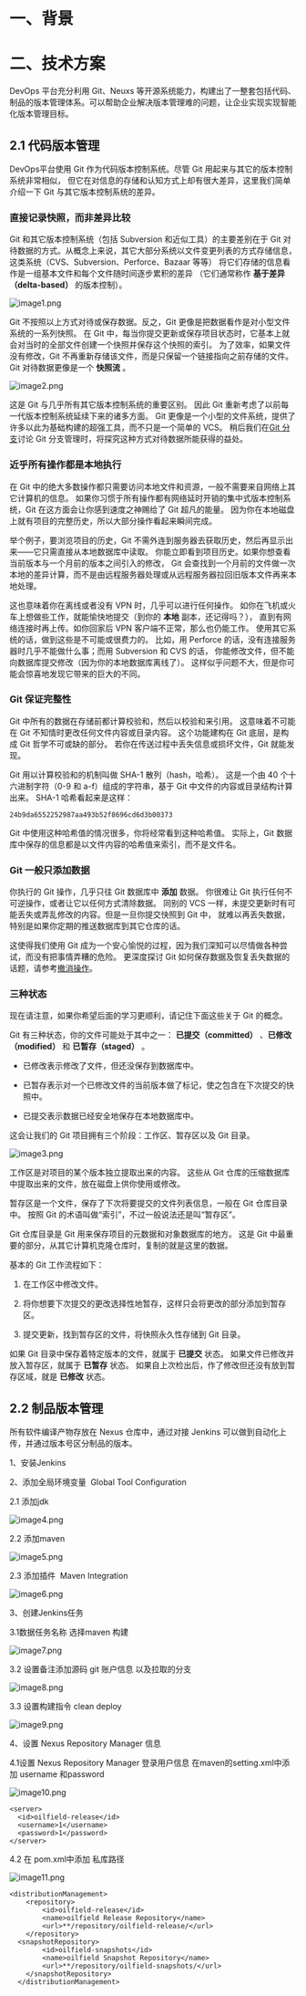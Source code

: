 # 一、背景
# 二、技术方案
DevOps 平台充分利用 Git、Neuxs 等开源系统能力，构建出了一整套包括代码、制品的版本管理体系。可以帮助企业解决版本管理难的问题，让企业实现实现智能化版本管理目标。
## 2.1 代码版本管理
DevOps平台使用 Git 作为代码版本控制系统。尽管 Git 用起来与其它的版本控制系统非常相似， 但它在对信息的存储和认知方式上却有很大差异，这里我们简单介绍一下 Git 与其它版本控制系统的差异。
### 直接记录快照，而非差异比较
Git 和其它版本控制系统（包括 Subversion 和近似工具）的主要差别在于 Git 对待数据的方式。从概念上来说，其它大部分系统以文件变更列表的方式存储信息，这类系统（CVS、Subversion、Perforce、Bazaar 等等） 将它们存储的信息看作是一组基本文件和每个文件随时间逐步累积的差异 （它们通常称作 **基于差异（delta-based）** 的版本控制）。

![image1.png](./img/版本管理技术方案/image1.png)

Git 不按照以上方式对待或保存数据。反之，Git 更像是把数据看作是对小型文件系统的一系列快照。 在 Git 中，每当你提交更新或保存项目状态时，它基本上就会对当时的全部文件创建一个快照并保存这个快照的索引。 为了效率，如果文件没有修改，Git 不再重新存储该文件，而是只保留一个链接指向之前存储的文件。 Git 对待数据更像是一个 **快照流** 。

![image2.png](./img/版本管理技术方案/image2.png)


这是 Git 与几乎所有其它版本控制系统的重要区别。 因此 Git 重新考虑了以前每一代版本控制系统延续下来的诸多方面。 Git 更像是一个小型的文件系统，提供了许多以此为基础构建的超强工具，而不只是一个简单的 VCS。 稍后我们在[Git 分支](https://git-scm.com/book/zh/v2/ch00/ch03-git-branching)讨论 Git 分支管理时，将探究这种方式对待数据所能获得的益处。

### 近乎所有操作都是本地执行
在 Git 中的绝大多数操作都只需要访问本地文件和资源，一般不需要来自网络上其它计算机的信息。 如果你习惯于所有操作都有网络延时开销的集中式版本控制系统，Git 在这方面会让你感到速度之神赐给了 Git 超凡的能量。 因为你在本地磁盘上就有项目的完整历史，所以大部分操作看起来瞬间完成。

举个例子，要浏览项目的历史，Git 不需外连到服务器去获取历史，然后再显示出来——它只需直接从本地数据库中读取。 你能立即看到项目历史。如果你想查看当前版本与一个月前的版本之间引入的修改， Git 会查找到一个月前的文件做一次本地的差异计算，而不是由远程服务器处理或从远程服务器拉回旧版本文件再来本地处理。

这也意味着你在离线或者没有 VPN 时，几乎可以进行任何操作。 如你在飞机或火车上想做些工作，就能愉快地提交（到你的 **本地** 副本，还记得吗？）， 直到有网络连接时再上传。如你回家后 VPN 客户端不正常，那么也仍能工作。 使用其它系统的话，做到这些是不可能或很费力的。 比如，用 Perforce 的话，没有连接服务器时几乎不能做什么事；而用 Subversion 和 CVS 的话， 你能修改文件，但不能向数据库提交修改（因为你的本地数据库离线了）。 这样似乎问题不大，但是你可能会惊喜地发现它带来的巨大的不同。

### Git 保证完整性
Git 中所有的数据在存储前都计算校验和，然后以校验和来引用。 这意味着不可能在 Git 不知情时更改任何文件内容或目录内容。 这个功能建构在 Git 底层，是构成 Git 哲学不可或缺的部分。 若你在传送过程中丢失信息或损坏文件，Git 就能发现。

Git 用以计算校验和的机制叫做 SHA-1 散列（hash，哈希）。 这是一个由 40 个十六进制字符（0-9 和 a-f）组成的字符串，基于 Git 中文件的内容或目录结构计算出来。 SHA-1 哈希看起来是这样：

```
24b9da6552252987aa493b52f8696cd6d3b00373
```

Git 中使用这种哈希值的情况很多，你将经常看到这种哈希值。 实际上，Git 数据库中保存的信息都是以文件内容的哈希值来索引，而不是文件名。

### Git 一般只添加数据

你执行的 Git 操作，几乎只往 Git 数据库中 **添加** 数据。 你很难让 Git 执行任何不可逆操作，或者让它以任何方式清除数据。 同别的 VCS 一样，未提交更新时有可能丢失或弄乱修改的内容。但是一旦你提交快照到 Git 中， 就难以再丢失数据，特别是如果你定期的推送数据库到其它仓库的话。

这使得我们使用 Git 成为一个安心愉悦的过程，因为我们深知可以尽情做各种尝试，而没有把事情弄糟的危险。 更深度探讨 Git 如何保存数据及恢复丢失数据的话题，请参考[撤消操作](https://git-scm.com/book/zh/v2/ch00/_undoing)。

### 三种状态
现在请注意，如果你希望后面的学习更顺利，请记住下面这些关于 Git 的概念。 

Git 有三种状态，你的文件可能处于其中之一： **已提交（committed）** 、**已修改（modified）** 和 **已暂存（staged）** 。

- 已修改表示修改了文件，但还没保存到数据库中。

- 已暂存表示对一个已修改文件的当前版本做了标记，使之包含在下次提交的快照中。

- 已提交表示数据已经安全地保存在本地数据库中。

这会让我们的 Git 项目拥有三个阶段：工作区、暂存区以及 Git 目录。

![image3.png](./img/版本管理技术方案/image3.png)

工作区是对项目的某个版本独立提取出来的内容。 这些从 Git 仓库的压缩数据库中提取出来的文件，放在磁盘上供你使用或修改。

暂存区是一个文件，保存了下次将要提交的文件列表信息，一般在 Git 仓库目录中。 按照 Git 的术语叫做“索引”，不过一般说法还是叫“暂存区”。

Git 仓库目录是 Git 用来保存项目的元数据和对象数据库的地方。 这是 Git 中最重要的部分，从其它计算机克隆仓库时，复制的就是这里的数据。

基本的 Git 工作流程如下：

1. 在工作区中修改文件。

1. 将你想要下次提交的更改选择性地暂存，这样只会将更改的部分添加到暂存区。

1. 提交更新，找到暂存区的文件，将快照永久性存储到 Git 目录。

如果 Git 目录中保存着特定版本的文件，就属于 **已提交** 状态。 如果文件已修改并放入暂存区，就属于 **已暂存** 状态。 如果自上次检出后，作了修改但还没有放到暂存区域，就是 **已修改** 状态。

## 2.2 制品版本管理
所有软件编译产物存放在 Nexus 仓库中，通过对接 Jenkins 可以做到自动化上传，并通过版本号区分制品的版本。

1、安装Jenkins

2、添加全局环境变量  Global Tool Configuration

2.1 添加jdk

![image4.png](./img/版本管理技术方案/image4.png)

2.2 添加maven

![image5.png](./img/版本管理技术方案/image5.png)

2.3 添加插件  Maven Integration

![image6.png](./img/版本管理技术方案/image6.png)

3、创建Jenkins任务

3.1数据任务名称 选择maven 构建

![image7.png](./img/版本管理技术方案/image7.png)

3.2 设置备注添加源码 git 账户信息 以及拉取的分支

![image8.png](./img/版本管理技术方案/image8.png)

3.3 设置构建指令 clean deploy

![image9.png](./img/版本管理技术方案/image9.png)

4、设置 Nexus Repository Manager 信息

4.1设置 Nexus Repository Manager 登录用户信息 在maven的setting.xml中添加 username 和password

![image10.png](./img/版本管理技术方案/image10.png)

```
<server>
  <id>oilfield-release</id>
  <username>1</username>
  <password>1</password>
</server>
```

4.2 在 pom.xml中添加 私库路径

![image11.png](./img/版本管理技术方案/image11.png)

```
<distributionManagement>
    <repository>
        <id>oilfield-release</id>
        <name>oilfield Release Repository</name>
        <url>**/repository/oilfield-release/</url>
    </repository>
  <snapshotRepository>
        <id>oilfield-snapshots</id>
        <name>oilfield Snapshot Repository</name>
        <url>**/repository/oilfield-snapshots/</url>
    </snapshotRepository>
  </distributionManagement>
```